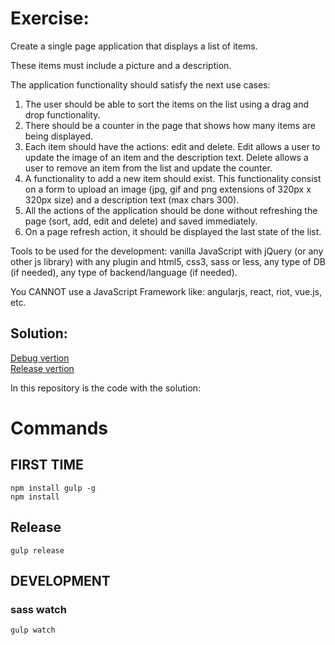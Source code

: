 # Exercise:

Create a single page application that displays a list of items. 

These items must include a picture and a description.

The application functionality should satisfy the next use cases:
1. The user should be able to sort the items on the list using a drag and drop functionality.
2. There should be a counter in the page that shows how many items are being displayed.
3. Each item should have the actions: edit and delete. Edit allows a user to update the image of an item and the description text. Delete allows a user to remove an item from the list and update the counter.
4. A functionality to add a new item should exist. This functionality consist on a form to upload an image (jpg, gif and png extensions of 320px x 320px size) and a description text (max chars 300).
5. All the actions of the application should be done without refreshing the page (sort, add, edit and delete) and saved immediately.
6. On a page refresh action, it should be displayed the last state of the list.

Tools to be used for the development: vanilla JavaScript with jQuery (or any other js library) with any plugin and html5, css3, sass or less, any type of DB (if needed), any type of backend/language (if needed).

You CANNOT use a JavaScript Framework like: angularjs, react, riot, vue.js, etc.

## Solution:

[Debug vertion](http://www.dacu.com.ar/test-front/_debug/)<br />
[Release vertion](http://www.dacu.com.ar/test-front/_dist/)

In this repository is the code with the solution:

# Commands

## FIRST TIME

```
npm install gulp -g
npm install
```

## Release 

```
gulp release
```

## DEVELOPMENT

### sass watch
```
gulp watch
```